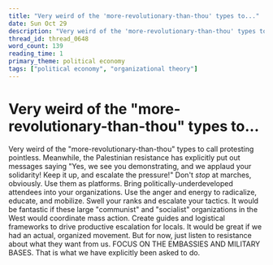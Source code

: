 ```yaml
---
title: "Very weird of the 'more-revolutionary-than-thou' types to..."
date: Sun Oct 29
description: "Very weird of the 'more-revolutionary-than-thou' types to call protesting pointless."
thread_id: thread_0648
word_count: 139
reading_time: 1
primary_theme: political economy
tags: ["political economy", "organizational theory"]
---
```


# Very weird of the "more-revolutionary-than-thou" types to...

Very weird of the "more-revolutionary-than-thou" types to call protesting pointless. Meanwhile, the Palestinian resistance has explicitly put out messages saying "Yes, we see you demonstrating, and we applaud your solidarity! Keep it up, and escalate the pressure!" Don't *stop* at marches, obviously. Use them as platforms. Bring politically-underdeveloped attendees into your organizations. Use the anger and energy to radicalize, educate, and mobilize. Swell your ranks and escalate your tactics. It would be fantastic if these large "communist" and "socialist" organizations in the West would coordinate mass action. Create guides and logistical frameworks to drive productive escalation for locals. It would be great if we had an actual, organized movement. But for now, just listen to resistance about what they want from us. FOCUS ON THE EMBASSIES AND MILITARY BASES. That is what we have explicitly been asked to do.